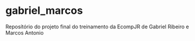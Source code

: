 # gabriel_marcos
Reposítório do projeto final do treinamento da EcompJR de Gabriel Ribeiro e Marcos Antonio
